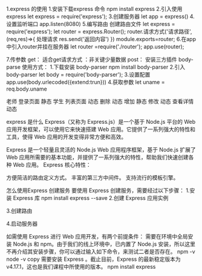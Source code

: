 1.express 的使用
1.安装下载express 
命令  npm install express 
2.引入使用express
  let express = require('express');
3.创建服务器
   let app = express()
4.设置监听端口
 app.listen(8080)
5.编写路由  创建路由文件
let express = require('express');
let router = express.Router();
router.请求方式('请求路径',(req,res)=>{
    处理请求
    res.send('返回内容')
})
module.exports=router;
6.在app中引入router并挂在服务器
let router =require('./router');
app.use(router);

7.传参数 
get：
适合get请求方式 ：非关键少量数据
post：
安装三方插件 body-parse
使用方式：
1.下载安装 body-parser
    npm install body-parser
2.引入body-parser
    let body = require('body-parser');
3.设置配置
 app.use(body.urlecoded({extend:trun}))
4.获取参数
let uname = req.body.uname







老师              登录页面      静态
 学生             列表页面      动态
                    删除       动态
                    增加       静态
                    修改       动态
                    查看详情   动态


















express 是什么
Express（又称为 Express.js）是一个基于 Node.js 平台的 Web 应用开发框架，可以使用它来快速搭建 Web 应用。它提供了一系列强大的特性和工具，使得 Web 应用的开发变得非常方便和高效。

Express 是一个轻量且灵活的 Node.js Web 应用程序框架，基于 Node.js 扩展了 Web 应用所需要的基本功能，并提供了一系列强大的特性，帮助我们快速创建各种 Web 应用。
Express 核心特性：

方便简洁的路由定义方式。
丰富的第三方中间件。
支持流行的模板引擎。

怎么使用Express 创建服务
要使用 Express 创建服务，需要经过以下步骤：
1.安装 Express 库
npm install express --save
2.创建 Express 应用实例

3.创建路由

4.启动服务器

如需使用 Express 进行 Web 应用开发，有两个前提条件：
需要在环境中全局安装 Node.js 和 npm。由于我们的线上环境中，已内置了 Node.js 安装，所以这里不再介绍其安装步骤，你可以通过输入如下命令，来测试二者是否存在。
npm -v
node -v
copy
需要安装 Express 。截止目前，Express 的最新稳定版本为 v4.17.1，这也是我们课程中所使用的版本。
npm install express